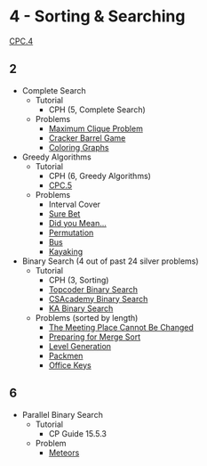 # 4 - Sorting & Searching

[CPC.4](https://github.com/SuprDewd/T-414-AFLV/tree/master/04_problem_solving_paradigms)

## 2

  * Complete Search
    * Tutorial
      * CPH (5, Complete Search)
    * Problems
      * [Maximum Clique Problem](https://en.wikipedia.org/wiki/Clique_problem)
      * [Cracker Barrel Game](https://open.kattis.com/problems/crackerbarrel)
      * [Coloring Graphs](https://open.kattis.com/problems/coloring)
  * Greedy Algorithms
    * Tutorial
      * CPH (6, Greedy Algorithms)
      * [CPC.5](https://github.com/SuprDewd/T-414-AFLV/tree/master/05_greedy_algorithms)
    * Problems
      * Interval Cover
      * [Sure Bet](https://csacademy.com/contest/archive/task/sure-bet/)
      * [Did you Mean...](http://codeforces.com/contest/860/problem/A)
      * [Permutation](http://codeforces.com/problemset/problem/864/D)
      * [Bus](http://codeforces.com/problemset/problem/864/C)
      * [Kayaking](http://codeforces.com/problemset/problem/863/B)
  * Binary Search (4 out of past 24 silver problems)
    * Tutorial
      * CPH (3, Sorting)
      * [Topcoder Binary Search](https://www.topcoder.com/community/data-science/data-science-tutorials/binary-search/)
      * [CSAcademy Binary Search](https://csacademy.com/lesson/binary_search)
      * [KA Binary Search](https://www.khanacademy.org/computing/computer-science/algorithms/binary-search/a/binary-search)
    * Problems (sorted by length)
      * [The Meeting Place Cannot Be Changed](http://codeforces.com/contest/782/problem/B) [](48)
      * [Preparing for Merge Sort](http://codeforces.com/contest/847/problem/B) [](53)
      * [Level Generation](http://codeforces.com/problemset/problem/818/F) [](54)
      * [Packmen](http://codeforces.com/contest/847/problem/E) [](57)
      * [Office Keys](http://codeforces.com/problemset/problem/830/A) [](60)

## 6
  * Parallel Binary Search
    * Tutorial
      * CP Guide 15.5.3
    * Problem
      * [Meteors](https://szkopul.edu.pl/problemset/problem/7JrCYZ7LhEK4nBR5zbAXpcmM/site/?key=statement)
